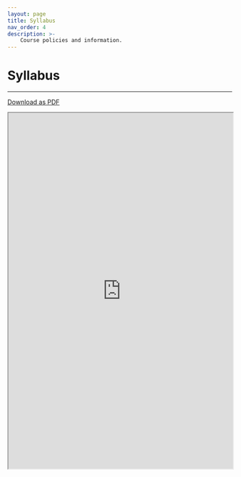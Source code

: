 ```yaml
---
layout: page
title: Syllabus
nav_order: 4
description: >-
    Course policies and information.
---
```


# Syllabus

<hr>

<a href="https://ph142-ucb.github.io/su23/src/syllabus-ph142-su23.pdf">Download as PDF</a>


<iframe src="https://docs.google.com/document/d/1WI7TgEAm5x8SuvqpDFdfQPhGpv_eOJcl/preview" width="100%" height="800"></iframe>
